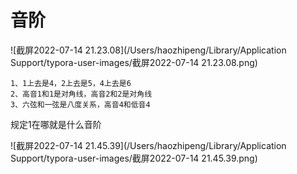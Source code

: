 

# 音阶

![截屏2022-07-14 21.23.08](/Users/haozhipeng/Library/Application Support/typora-user-images/截屏2022-07-14 21.23.08.png)

```
1、1上去是4，2上去是5，4上去是6
2、高音1和1是对角线，高音2和2是对角线
3、六弦和一弦是八度关系，高音4和低音4
```

 



规定1在哪就是什么音阶

 ![截屏2022-07-14 21.45.39](/Users/haozhipeng/Library/Application Support/typora-user-images/截屏2022-07-14 21.45.39.png)
